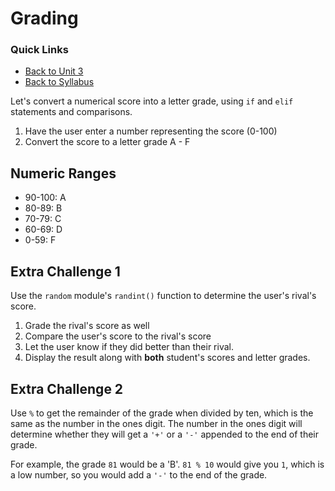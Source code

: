 # Grading

### Quick Links

- [Back to Unit 3](../units/unit-3.md)
- [Back to Syllabus](../)

Let's convert a numerical score into a letter grade, using `if` and `elif` statements and comparisons.

1. Have the user enter a number representing the score (0-100)
2. Convert the score to a letter grade A - F

## Numeric Ranges

- 90-100: A
- 80-89: B
- 70-79: C
- 60-69: D
- 0-59: F

## Extra Challenge 1

Use the `random` module's `randint()` function to determine the user's rival's score.
1. Grade the rival's score as well
2. Compare the user's score to the rival's score
3. Let the user know if they did better than their rival. 
4. Display the result along with **both** student's scores and letter grades.

## Extra Challenge 2

Use `%` to get the remainder of the grade when divided by ten, which is the same as the number in the ones digit. The number in the ones digit will determine whether they will get a `'+'` or a `'-'` appended to the end of their grade. 

For example, the grade `81` would be a 'B'. `81 % 10` would give you `1`, which is a low number, so you would add a `'-'` to the end of the grade.
